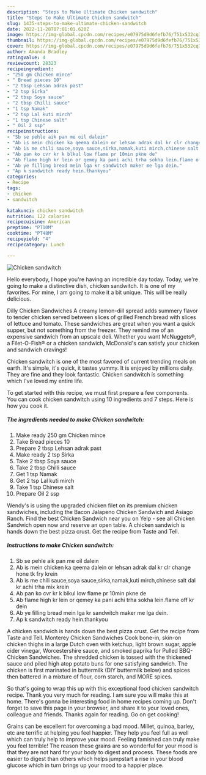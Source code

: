 ```yaml
---
description: "Steps to Make Ultimate Chicken sandwitch"
title: "Steps to Make Ultimate Chicken sandwitch"
slug: 1435-steps-to-make-ultimate-chicken-sandwitch
date: 2022-11-28T07:01:01.620Z
image: https://img-global.cpcdn.com/recipes/e07975d9d6fefb76/751x532cq70/chicken-sandwitch-recipe-main-photo.jpg
thumbnail: https://img-global.cpcdn.com/recipes/e07975d9d6fefb76/751x532cq70/chicken-sandwitch-recipe-main-photo.jpg
cover: https://img-global.cpcdn.com/recipes/e07975d9d6fefb76/751x532cq70/chicken-sandwitch-recipe-main-photo.jpg
author: Amanda Bradley
ratingvalue: 4
reviewcount: 28323
recipeingredient:
- "250 gm Chicken mince"
- " Bread pieces 10"
- "2 tbsp Lehsan adrak past"
- "2 tsp Sirka"
- "2 tbsp Soya sauce"
- "2 tbsp Chilli sauce"
- "1 tsp Namak"
- "2 tsp Lal kuti mirch"
- "1 tsp Chinese salt"
- " Oil 2 ssp"
recipeinstructions:
- "Sb se pehle aik pan me oil dalein"
- "Ab is mein chicken ka qeema dalein or lehsan adrak dal kr clr change hone tk fry krein"
- "Ab is me chili sauce,soya sauce,sirka,namak,kuti mirch,chinese salt dal kr achi trha mix krein"
- "Ab pan ko cvr kr k blkul low flame pr 10min pkne de"
- "Ab flame high kr lein or qemey ka pani achi trha sokha lein.flame off kr dein"
- "Ab ye filling bread mein lga kr sandwitch maker me lga dein."
- "Ap k sandwitch ready hein.thankyou"
categories:
- Recipe
tags:
- chicken
- sandwitch

katakunci: chicken sandwitch 
nutrition: 122 calories
recipecuisine: American
preptime: "PT10M"
cooktime: "PT48M"
recipeyield: "4"
recipecategory: Lunch

---
```



![Chicken sandwitch](https://img-global.cpcdn.com/recipes/e07975d9d6fefb76/751x532cq70/chicken-sandwitch-recipe-main-photo.jpg)

Hello everybody, I hope you're having an incredible day today. Today, we're going to make a distinctive dish, chicken sandwitch. It is one of my favorites. For mine, I am going to make it a bit unique. This will be really delicious.

Dilly Chicken Sandwiches A creamy lemon-dill spread adds summery flavor to tender chicken served between slices of grilled French bread with slices of lettuce and tomato. These sandwiches are great when you want a quick supper, but not something from the freezer. They remind me of an expensive sandwich from an upscale deli. Whether you want McNuggets®, a Filet-O-Fish® or a chicken sandwich, McDonald&#39;s can satisfy your chicken and sandwich cravings!

Chicken sandwitch is one of the most favored of current trending meals on earth. It's simple, it's quick, it tastes yummy. It is enjoyed by millions daily. They are fine and they look fantastic. Chicken sandwitch is something which I've loved my entire life.


To get started with this recipe, we must first prepare a few components. You can cook chicken sandwitch using 10 ingredients and 7 steps. Here is how you cook it.

<!--inarticleads1-->

##### The ingredients needed to make Chicken sandwitch:

1. Make ready 250 gm Chicken mince
1. Take  Bread pieces 10
1. Prepare 2 tbsp Lehsan adrak past
1. Make ready 2 tsp Sirka
1. Take 2 tbsp Soya sauce
1. Take 2 tbsp Chilli sauce
1. Get 1 tsp Namak
1. Get 2 tsp Lal kuti mirch
1. Take 1 tsp Chinese salt
1. Prepare  Oil 2 ssp


Wendy&#39;s is using the upgraded chicken filet on its premium chicken sandwiches, including the Bacon Jalapeno Chicken Sandwich and Asiago Ranch. Find the best Chicken Sandwich near you on Yelp - see all Chicken Sandwich open now and reserve an open table. A chicken sandwich is hands down the best pizza crust. Get the recipe from Taste and Tell. 

<!--inarticleads2-->

##### Instructions to make Chicken sandwitch:

1. Sb se pehle aik pan me oil dalein
1. Ab is mein chicken ka qeema dalein or lehsan adrak dal kr clr change hone tk fry krein
1. Ab is me chili sauce,soya sauce,sirka,namak,kuti mirch,chinese salt dal kr achi trha mix krein
1. Ab pan ko cvr kr k blkul low flame pr 10min pkne de
1. Ab flame high kr lein or qemey ka pani achi trha sokha lein.flame off kr dein
1. Ab ye filling bread mein lga kr sandwitch maker me lga dein.
1. Ap k sandwitch ready hein.thankyou


A chicken sandwich is hands down the best pizza crust. Get the recipe from Taste and Tell. Monterey Chicken Sandwiches Cook bone-in, skin-on chicken thighs in a large Dutch oven with ketchup, light brown sugar, apple cider vinegar, Worcestershire sauce, and smoked paprika for Pulled BBQ-Chicken Sandwiches. The shredded chicken is tossed with the thickened sauce and piled high atop potato buns for one satisfying sandwich. The chicken is first marinated in buttermilk (DIY buttermilk below) and spices then battered in a mixture of flour, corn starch, and MORE spices. 

So that's going to wrap this up with this exceptional food chicken sandwitch recipe. Thank you very much for reading. I am sure you will make this at home. There's gonna be interesting food in home recipes coming up. Don't forget to save this page in your browser, and share it to your loved ones, colleague and friends. Thanks again for reading. Go on get cooking!

Grains can be excellent for overcoming a bad mood. Millet, quinoa, barley, etc are terrific at helping you feel happier. They help you feel full as well which can truly help to improve your mood. Feeling famished can truly make you feel terrible! The reason these grains are so wonderful for your mood is that they are not hard for your body to digest and process. These foods are easier to digest than others which helps jumpstart a rise in your blood glucose which in turn brings up your mood to a happier place.
